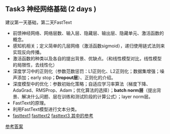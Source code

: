 ## Task3 神经网络基础 (2 days )
建议第一天基础，第二天FastText
* 前馈神经网络、网络层数、输入层、隐藏层、输出层、隐藏单元、激活函数的概念。
* 感知机相关；定义简单的几层网络（激活函数sigmoid），递归使用链式法则来实现反向传播。
* 激活函数的种类以及各自的提出背景、优缺点。（和线性模型对比，线性模型的局限性，去线性化）
* 深度学习中的正则化（参数范数惩罚：L1正则化、L2正则化；数据集增强；噪声添加；early stop；**Dropout层**）、正则化的介绍。
* 深度模型中的优化：参数初始化策略；自适应学习率算法（梯度下降、AdaGrad、RMSProp、Adam；优化算法的选择）；**batch norm层**（提出背景、解决什么问题、层在训练和测试阶段的计算公式）；layer norm层。
* FastText的原理。
* 利用FastText模型进行文本分类。
* [fasttext1](https://github.com/facebookresearch/fastText#building-fasttext-for-python) [fasttext2](https://github.com/salestock/fastText.py) [fasttext3 其中的参考](https://jepsonwong.github.io/2018/05/02/fastText/)

[参考答案](./../参考答案)
